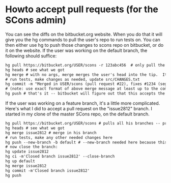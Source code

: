 

# Howto accept pull requests (for the SCons admin)

You can see the diffs on the bitbucket.org website.  When you do that it will give you the hg commands to pull the user's repo to run tests on. You can then either use hg to push those changes to scons repo on bitbucket, or do it on the website.  If the user was working on the default branch, the following should suffice: 


```txt
hg pull https://bitbucket.org/USER/scons -r 123abc456  # only pull the rev corresponding to the pull request, or you might get other things that user is working on.
hg heads # see what we got
hg merge # with no args, merge merges the user's head into the tip.  It does not commit.
# run tests, make changes as needed, update src/CHANGES.txt
hg commit -m "Merged in USER/scons (pull request #22), fixes #1234 (segfault on startup due to too many unicorns)"
# (note: use exact format of above merge message at least up to the comma -- bitbucket makes various parts into links.)
hg push # that's it -- bitbucket will figure out that this accepts the pull request, you don't need to do anything special.
```
If the user was working on a feature branch, it's a little more complicated. Here's what I did to accept a pull request on the "issue2812" branch.  I started in my clone of the master SCons repo, on the default branch. 


```txt
hg pull https://bitbucket.org/USER/scons # pulls all his branches -- probably could have just pulled issue2812?
hg heads # see what we got
hg merge issue2812 # merge in his branch
# run tests, make any other needed changes here
hg push --new-branch -b default # --new-branch needed here because this push creates issue2812 branch in master repo
# now close the branch:
hg update issue2812
hg ci -m'Closed branch issue2812' --close-branch
hg up default
hg merge issue2812
hg commit -m'Closed branch issue2812'
hg push
```